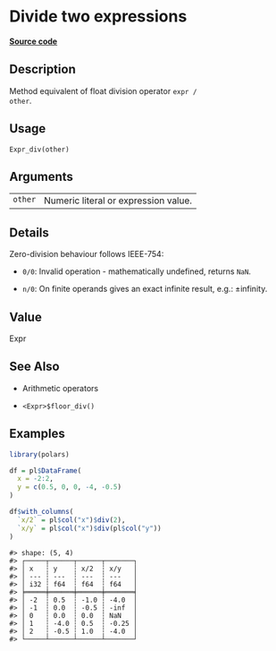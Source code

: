 

# Divide two expressions

[**Source code**](https://github.com/pola-rs/r-polars/tree/8dac37e8bf89bcd080a13d0ed20dd1dc2bee615f/R/expr__expr.R#L256)

## Description

Method equivalent of float division operator <code>expr / other</code>.

## Usage

<pre><code class='language-R'>Expr_div(other)
</code></pre>

## Arguments

<table>
<tr>
<td style="white-space: nowrap; font-family: monospace; vertical-align: top">
<code id="other">other</code>
</td>
<td>
Numeric literal or expression value.
</td>
</tr>
</table>

## Details

Zero-division behaviour follows IEEE-754:

<ul>
<li>

<code>0/0</code>: Invalid operation - mathematically undefined, returns
<code>NaN</code>.

</li>
<li>

<code>n/0</code>: On finite operands gives an exact infinite result,
e.g.: ±infinity.

</li>
</ul>

## Value

Expr

## See Also

<ul>
<li>

Arithmetic operators

</li>
<li>

<code>\<Expr\>$floor_div()</code>

</li>
</ul>

## Examples

``` r
library(polars)

df = pl$DataFrame(
  x = -2:2,
  y = c(0.5, 0, 0, -4, -0.5)
)

df$with_columns(
  `x/2` = pl$col("x")$div(2),
  `x/y` = pl$col("x")$div(pl$col("y"))
)
```

    #> shape: (5, 4)
    #> ┌─────┬──────┬──────┬───────┐
    #> │ x   ┆ y    ┆ x/2  ┆ x/y   │
    #> │ --- ┆ ---  ┆ ---  ┆ ---   │
    #> │ i32 ┆ f64  ┆ f64  ┆ f64   │
    #> ╞═════╪══════╪══════╪═══════╡
    #> │ -2  ┆ 0.5  ┆ -1.0 ┆ -4.0  │
    #> │ -1  ┆ 0.0  ┆ -0.5 ┆ -inf  │
    #> │ 0   ┆ 0.0  ┆ 0.0  ┆ NaN   │
    #> │ 1   ┆ -4.0 ┆ 0.5  ┆ -0.25 │
    #> │ 2   ┆ -0.5 ┆ 1.0  ┆ -4.0  │
    #> └─────┴──────┴──────┴───────┘
